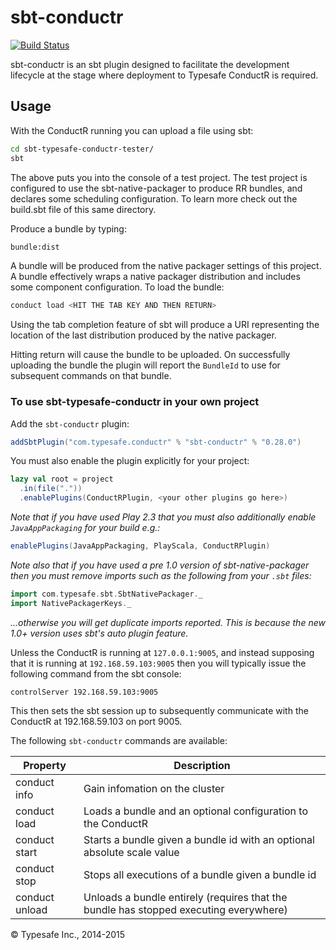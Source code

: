 # sbt-conductr #

[![Build Status](https://api.travis-ci.org/sbt/sbt-typesafe-conductr.png?branch=master)](https://travis-ci.org/sbt/sbt-typesafe-conductr)

sbt-conductr is an sbt plugin designed to facilitate the development lifecycle at the stage where deployment
to Typesafe ConductR is required.

## Usage

With the ConductR running you can upload a file using sbt:

```bash
cd sbt-typesafe-conductr-tester/
sbt
```

The above puts you into the console of a test project. The test project is configured to use the sbt-native-packager
to produce RR bundles, and declares some scheduling configuration. To learn more check out the build.sbt file of this
same directory.

Produce a bundle by typing:

```bash
bundle:dist
```

A bundle will be produced from the native packager settings of this project. A bundle effectively wraps a native
packager distribution and includes some component configuration. To load the bundle:

```bash
conduct load <HIT THE TAB KEY AND THEN RETURN>
```

Using the tab completion feature of sbt will produce a URI representing the location of the last distribution
produced by the native packager.

Hitting return will cause the bundle to be uploaded. On successfully uploading the bundle the plugin will report
the `BundleId` to use for subsequent commands on that bundle.

### To use sbt-typesafe-conductr in your own project

Add the `sbt-conductr` plugin:

```scala
addSbtPlugin("com.typesafe.conductr" % "sbt-conductr" % "0.28.0")
```

You must also enable the plugin explicitly for your project:

```scala
lazy val root = project
  .in(file("."))
  .enablePlugins(ConductRPlugin, <your other plugins go here>)
```

_Note that if you have used Play 2.3 that you must also additionally enable `JavaAppPackaging` for your build e.g.:_

```scala
enablePlugins(JavaAppPackaging, PlayScala, ConductRPlugin)
```

_Note also that if you have used a pre 1.0 version of sbt-native-packager then you must remove imports such as the following from your `.sbt` files:_


```scala
import com.typesafe.sbt.SbtNativePackager._
import NativePackagerKeys._
```

_...otherwise you will get duplicate imports reported. This is because the new 1.0+ version uses sbt's auto plugin feature._

Unless the ConductR is running at `127.0.0.1:9005`, and instead supposing that it is running at
`192.168.59.103:9005` then you will typically issue the following command from the sbt console:

```
controlServer 192.168.59.103:9005
```

This then sets the sbt session up to subsequently communicate with the ConductR at 192.168.59.103 on port 9005.

The following `sbt-conductr` commands are available:

Property               | Description
-----------------------|------------
conduct info           | Gain infomation on the cluster
conduct load           | Loads a bundle and an optional configuration to the ConductR
conduct start          | Starts a bundle given a bundle id with an optional absolute scale value
conduct stop           | Stops all executions of a bundle given a bundle id
conduct unload         | Unloads a bundle entirely (requires that the bundle has stopped executing everywhere)

&copy; Typesafe Inc., 2014-2015
